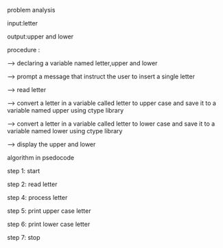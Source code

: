 problem analysis

input:letter

output:upper and lower 

procedure :

--> declaring a variable named letter,upper and lower

--> prompt a message that instruct the user to insert a single letter

--> read letter 

--> convert a letter in a variable called letter to upper case and save it to a variable named upper using ctype library

--> convert a letter in a variable called letter to lower case and save it to a variable named lower using ctype library

--> display the upper and lower 

algorithm in psedocode

step 1: start

step 2: read letter

step 4: process letter

step 5: print upper case letter

step 6: print lower case letter

step 7: stop
